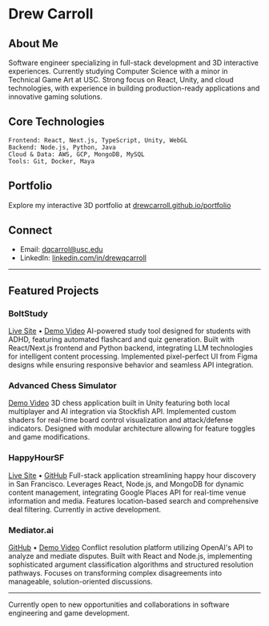 # Drew Carroll

## About Me
Software engineer specializing in full-stack development and 3D interactive experiences. Currently studying Computer Science with a minor in Technical Game Art at USC. Strong focus on React, Unity, and cloud technologies, with experience in building production-ready applications and innovative gaming solutions.

## Core Technologies
```
Frontend: React, Next.js, TypeScript, Unity, WebGL
Backend: Node.js, Python, Java
Cloud & Data: AWS, GCP, MongoDB, MySQL
Tools: Git, Docker, Maya
```

## Portfolio
Explore my interactive 3D portfolio at [drewcarroll.github.io/portfolio](https://drewcarroll.github.io/portfolio)

## Connect
- Email: dqcarrol@usc.edu
- LinkedIn: [linkedin.com/in/drewqcarroll](https://linkedin.com/in/drewqcarroll)

---

## Featured Projects

### BoltStudy
[Live Site](https://boltstudy.com) • [Demo Video](https://youtu.be/fE8bLywMMZQ)
AI-powered study tool designed for students with ADHD, featuring automated flashcard and quiz generation. Built with React/Next.js frontend and Python backend, integrating LLM technologies for intelligent content processing. Implemented pixel-perfect UI from Figma designs while ensuring responsive behavior and seamless API integration.

### Advanced Chess Simulator
[Demo Video](https://youtu.be/dHM3IsaZSbc)
3D chess application built in Unity featuring both local multiplayer and AI integration via Stockfish API. Implemented custom shaders for real-time board control visualization and attack/defense indicators. Designed with modular architecture allowing for feature toggles and game modifications.

### HappyHourSF
[Live Site]() • [GitHub](https://github.com/johnmikes100/happyhour)
Full-stack application streamlining happy hour discovery in San Francisco. Leverages React, Node.js, and MongoDB for dynamic content management, integrating Google Places API for real-time venue information and media. Features location-based search and comprehensive deal filtering. Currently in active development.

### Mediator.ai
[GitHub](https://github.com/drewcarroll/mediator) • [Demo Video](https://youtu.be/W0yltbhYzyw)
Conflict resolution platform utilizing OpenAI's API to analyze and mediate disputes. Built with React and Node.js, implementing sophisticated argument classification algorithms and structured resolution pathways. Focuses on transforming complex disagreements into manageable, solution-oriented discussions.

---

Currently open to new opportunities and collaborations in software engineering and game development.
